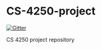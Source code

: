 # CS-4250-project

[![Gitter](https://img.shields.io/gitter/room/CS-4250-project/Lobby.svg)](https://gitter.im/CS-4250-project/Lobby)

CS 4250 project repository
